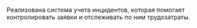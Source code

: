Реализована система учета инцидентов, которая помогает контролировать заявки и отслеживать по ним трудозатраты.
